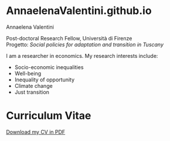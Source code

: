 # AnnaelenaValentini.github.io

Annaelena Valentini

Post-doctoral Research Fellow, Università di Firenze  
Progetto: *Social policies for adaptation and transition in Tuscany*  

I am a researcher in economics. My research interests include:  
- Socio-economic inequalities  
- Well-being  
- Inequality of opportunity  
- Climate change  
- Just transition

# Curriculum Vitae  

[Download my CV in PDF](CV_Valentini_092025.pdf)

